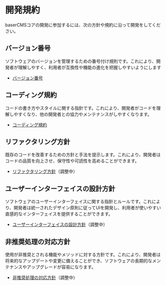 # 開発規約

baserCMSコアの開発に参加するには、次の方針や規約に沿って開発をしてください。

## バージョン番号
ソフトウェアのバージョンを管理するための番号付け規則です。これにより、開発者が理解しやすく、利用者が互換性や機能の進化を把握しやすいようにします

- [バージョン番号](./version)


## コーディング規約
コードの書き方やスタイルに関する指針です。これにより、開発者がコードを理解しやすくなり、他の開発者との協力やメンテナンスがしやすくなります。

- [コーディング規約](./coding)
  
## リファクタリング方針
既存のコードを改善するための方針と手法を提示します。これにより、開発者はコードの品質を向上させ、保守性や可読性を高めることができます。

- [リファクタリング方針](./refactoring)（調整中）


## ユーザーインターフェイスの設計方針
ソフトウェアのユーザーインターフェイスに関する指針とルールです。これにより、開発者は統一されたデザイン原則に従ってUIを開発し、利用者が使いやすい直感的なインターフェイスを提供することができます。

- [ユーザーインターフェイスの設計方針](./user_interface_design)（調整中）


## 非推奨処理の対応方針
使用が非推奨とされる機能やメソッドに対する方針です。これにより、開発者は将来的なアップデートや変更に備えることができ、ソフトウェアの長期的なメンテナンスやアップグレードが容易になります。

- [非推奨処理の対応方針](./deprecated)（調整中）
